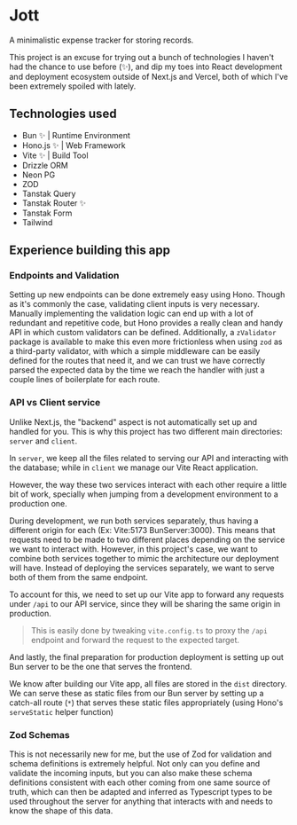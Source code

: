 # Jott

A minimalistic expense tracker for storing records.

This project is an excuse for trying out a bunch of technologies I haven't had the chance to use before (✨), and dip my toes into React development and deployment ecosystem outside of Next.js and Vercel, both of which I've been extremely spoiled with lately. 

## Technologies used
- Bun ✨ | Runtime Environment
- Hono.js ✨ | Web Framework
- Vite ✨ | Build Tool
- Drizzle ORM
- Neon PG
- ZOD
- Tanstak Query
- Tanstak Router ✨
- Tanstak Form
- Tailwind 

## Experience building this app

### Endpoints and Validation
Setting up new endpoints can be done extremely easy using Hono. Though as it's commonly the case, validating client inputs is very necessary. 
Manually implementing the validation logic can end up with a lot of redundant and repetitive code, but Hono provides a really clean and handy API in which custom validators can be defined. Additionally, a `zValidator` package is available to make this even more frictionless when using `zod` as a third-party validator, with which a simple middleware can be easily defined for the routes that need it, and we can trust we have correctly parsed the expected data by the time we reach the handler with just a couple lines of boilerplate for each route. 

### API vs Client service
Unlike Next.js, the "backend" aspect is not automatically set up and handled for you. This is why this project has two different main directories: `server` and `client`. 

In `server`, we keep all the files related to serving our API and interacting with the database; while in `client` we manage our Vite React application.

However, the way these two services interact with each other require a little bit of work, specially when jumping from a development environment to a production one.

During development, we run both services separately, thus having a different origin for each (Ex: Vite:5173 BunServer:3000). This means that requests need to be made to two different places depending on the service we want to interact with. However, in this project's case, we want to combine both services together to mimic the architecture our deployment will have. Instead of deploying the services separately, we want to serve both of them from the same endpoint.

To account for this, we need to set up our Vite app to forward any requests under `/api` to our API service, since they will be sharing the same origin in production.

> This is easily done by tweaking `vite.config.ts` to proxy the `/api` endpoint and forward the request to the expected target.

And lastly, the final preparation for production deployment is setting up out Bun server to be the one that serves the frontend.

We know after building our Vite app, all files are stored in the `dist` directory. We can serve these as static files from our Bun server by setting up a catch-all route (`*`) that serves these static files appropriately (using Hono's `serveStatic` helper function) 


### Zod Schemas
This is not necessarily new for me, but the use of Zod for validation and schema definitions is extremely helpful. Not only can you define and validate the incoming inputs, but you can also make these schema definitions consistent with each other coming from one same source of truth, which can then be adapted and inferred as Typescript types to be used throughout the server for anything that interacts with and needs to know the shape of this data.
